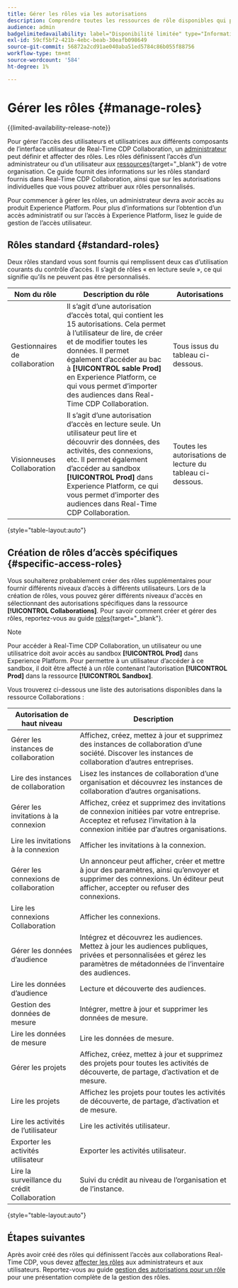 ```yaml
---
title: Gérer les rôles via les autorisations
description: Comprendre toutes les ressources de rôle disponibles qui permettent d’accéder aux différents composants de l’interface utilisateur de collaboration CDP en temps réel.
audience: admin
badgelimitedavailability: label="Disponibilité limitée" type="Informative" url="https://helpx.adobe.com/legal/product-descriptions/real-time-customer-data-platform-collaboration.html newtab=true"
exl-id: 59cf5bf2-421b-4ebc-beab-30eafb098649
source-git-commit: 56872a2cd91ae040aba51ed5784c86b055f88756
workflow-type: tm+mt
source-wordcount: '584'
ht-degree: 1%

---
```


# Gérer les rôles {#manage-roles}

{{limited-availability-release-note}}

Pour gérer l’accès des utilisateurs et utilisatrices aux différents composants de l’interface utilisateur de Real-Time CDP Collaboration, un [administrateur](./manage-user-access.md#system-admin-gain-access) peut définir et affecter des rôles. Les rôles définissent l’accès d’un administrateur ou d’un utilisateur aux [ressources](https://experienceleague.adobe.com/en/docs/experience-platform/access-control/home#permissions){target="_blank"} de votre organisation. Ce guide fournit des informations sur les rôles standard fournis dans Real-Time CDP Collaboration, ainsi que sur les autorisations individuelles que vous pouvez attribuer aux rôles personnalisés.

Pour commencer à gérer les rôles, un administrateur devra avoir accès au produit Experience Platform. Pour plus d’informations sur l’obtention d’un accès administratif ou sur l’accès à Experience Platform, lisez le guide de gestion de l’accès [](./manage-user-access.md#manage-user-access-through-permissions) utilisateur.

## Rôles standard {#standard-roles}

Deux rôles standard vous sont fournis qui remplissent deux cas d’utilisation courants du contrôle d’accès. Il s’agit de rôles « en lecture seule », ce qui signifie qu’ils ne peuvent pas être personnalisés.

| Nom du rôle | Description du rôle | Autorisations |
| --- | --- | --- | 
| Gestionnaires de collaboration | Il s’agit d’une autorisation d’accès total, qui contient les 15 autorisations. Cela permet à l’utilisateur de lire, de créer et de modifier toutes les données. Il permet également d’accéder au bac à **[!UICONTROL sable Prod]** en Experience Platform, ce qui vous permet d’importer des audiences dans Real-Time CDP Collaboration. | Tous issus du tableau ci-dessous. |
| Visionneuses Collaboration | Il s’agit d’une autorisation d’accès en lecture seule. Un utilisateur peut lire et découvrir des données, des activités, des connexions, etc. Il permet également d’accéder au sandbox **[!UICONTROL Prod]** dans Experience Platform, ce qui vous permet d’importer des audiences dans Real-Time CDP Collaboration. | Toutes les autorisations de lecture du tableau ci-dessous. |

{style="table-layout:auto"}

## Création de rôles d’accès spécifiques {#specific-access-roles}

Vous souhaiterez probablement créer des rôles supplémentaires pour fournir différents niveaux d’accès à différents utilisateurs. Lors de la création de rôles, vous pouvez gérer différents niveaux d&#39;accès en sélectionnant des autorisations spécifiques dans la ressource **[!UICONTROL Collaborations]**. Pour savoir comment créer et gérer des rôles, reportez-vous au guide [roles](https://experienceleague.adobe.com/en/docs/experience-platform/access-control/abac/permissions-ui/roles#create-new-role){target="_blank"}.

>[!NOTE]
> Pour accéder à Real-Time CDP Collaboration, un utilisateur ou une utilisatrice doit avoir accès au sandbox **[!UICONTROL Prod]** dans Experience Platform. Pour permettre à un utilisateur d’accéder à ce sandbox, il doit être affecté à un rôle contenant l’autorisation **[!UICONTROL Prod]** dans la ressource **[!UICONTROL Sandbox]**.

Vous trouverez ci-dessous une liste des autorisations disponibles dans la ressource Collaborations :

| Autorisation de haut niveau | Description |
| --- | --- |
| Gérer les instances de collaboration | Affichez, créez, mettez à jour et supprimez des instances de collaboration d’une société. Discover les instances de collaboration d’autres entreprises. |
| Lire des instances de collaboration | Lisez les instances de collaboration d’une organisation et découvrez les instances de collaboration d’autres organisations. |
| Gérer les invitations à la connexion | Affichez, créez et supprimez des invitations de connexion initiées par votre entreprise. Acceptez et refusez l’invitation à la connexion initiée par d’autres organisations. |
| Lire les invitations à la connexion | Afficher les invitations à la connexion. |
| Gérer les connexions de collaboration | Un annonceur peut afficher, créer et mettre à jour des paramètres, ainsi qu’envoyer et supprimer des connexions. Un éditeur peut afficher, accepter ou refuser des connexions. |
| Lire les connexions Collaboration | Afficher les connexions. |
| Gérer les données d’audience | Intégrez et découvrez les audiences. Mettez à jour les audiences publiques, privées et personnalisées et gérez les paramètres de métadonnées de l’inventaire des audiences. |
| Lire les données d’audience | Lecture et découverte des audiences. |
| Gestion des données de mesure | Intégrer, mettre à jour et supprimer les données de mesure. |
| Lire les données de mesure | Lire les données de mesure. |
| Gérer les projets | Affichez, créez, mettez à jour et supprimez des projets pour toutes les activités de découverte, de partage, d’activation et de mesure. |
| Lire les projets | Affichez les projets pour toutes les activités de découverte, de partage, d’activation et de mesure. |
| Lire les activités de l’utilisateur | Lire les activités utilisateur. |
| Exporter les activités utilisateur | Exporter les activités utilisateur. |
| Lire la surveillance du crédit Collaboration | Suivi du crédit au niveau de l’organisation et de l’instance. |

{style="table-layout:auto"}

## Étapes suivantes

Après avoir créé des rôles qui définissent l’accès aux collaborations Real-Time CDP, vous devez [affecter les rôles](./manage-user-access.md#assign-a-role) aux administrateurs et aux utilisateurs. Reportez-vous au guide [gestion des autorisations pour un rôle](https://experienceleague.adobe.com/en/docs/experience-platform/access-control/abac/permissions-ui/permissions) pour une présentation complète de la gestion des rôles.
